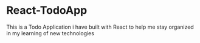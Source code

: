 # React-TodoApp
This is a Todo Application i have built with React to help me stay organized in my learning of new technologies
